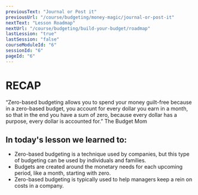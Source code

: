 ```yaml
---
previousText: "Journal or Post it"
previousUrl: "/course/budgeting/money-magic/journal-or-post-it"
nextText: "Lesson Roadmap"
nextUrl: "/course/budgeting/build-your-budget/roadmap"
lastLession: "true"
lastSession: "false"
courseModuleId: "6"
sessionId: "6"
pageId: "6"
---
```



# RECAP

<sparkle-character-intro position="right" character="jen">
“Zero-based budgeting allows you to spend your money guilt-free because in a zero-based budget, you account for every dollar you earn in a month, so that in the end you have a sum of zero, because every dollar has a purpose, every dollar is accounted for.”
The Budget Mom
</sparkle-character-intro>

## In today's lesson we learned to: 
- Zero-based budgeting is a technique used by companies, but this type of budgeting can be used by individuals and families.
- Budgets are created around the monetary needs for each upcoming period, like a month, starting with zero.
- Zero-based budgeting is typically used to help managers keep a rein on costs in a company.

<!-- 

## Zero based budgeting encourages you to use all of your monthly income for specific purposes. That means you will manage your savings, expenses, and debt payments so that your income subtracted by your expenditures always equals zero. -->